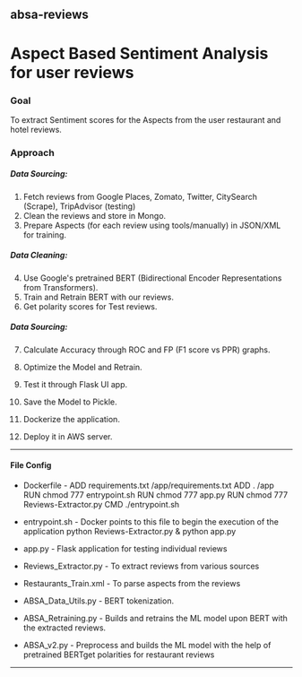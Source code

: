 ## absa-reviews
# Aspect Based Sentiment Analysis for user reviews


### Goal
To extract Sentiment scores for the Aspects from the user restaurant and hotel reviews.

### Approach
##### Data Sourcing:
1. Fetch reviews from Google Places, Zomato, Twitter, CitySearch (Scrape), TripAdvisor (testing)
2. Clean the reviews and store in Mongo.
3. Prepare Aspects (for each review using tools/manually) in JSON/XML for training.
##### Data Cleaning:
4. Use Google's pretrained BERT (Bidirectional Encoder Representations from Transformers).
5. Train and Retrain BERT with our reviews.
6. Get polarity scores for Test reviews.
##### Data Sourcing:
7. Calculate Accuracy through ROC and FP (F1 score vs PPR) graphs. 
8. Optimize the Model and Retrain.
9. Test it through Flask UI app.

10. Save the Model to Pickle.
11. Dockerize the application.
12. Deploy it in AWS server.

----

#### File Config

* Dockerfile			- 	ADD requirements.txt /app/requirements.txt
					ADD . /app
					RUN chmod 777 entrypoint.sh
					RUN chmod 777 app.py
					RUN chmod 777 Reviews-Extractor.py
					CMD ./entrypoint.sh

* entrypoint.sh			- Docker points to this file to begin the execution of the application
					python Reviews-Extractor.py &
					python app.py

* app.py				- Flask application for testing individual reviews							

* Reviews_Extractor.py 		- To extract reviews from various sources

* Restaurants_Train.xml		- To parse aspects from the reviews

* ABSA_Data_Utils.py		- BERT tokenization.

* ABSA_Retraining.py		- Builds and retrains the ML model upon BERT with the extracted reviews.

* ABSA_v2.py			- Preprocess and builds the ML model with the help of pretrained BERTget polarities for restaurant reviews

----

